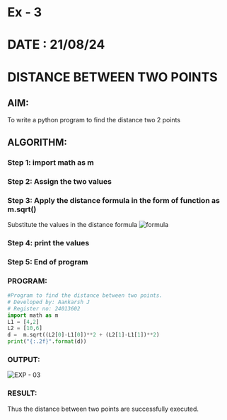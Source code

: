 # Ex - 3
# DATE : 21/08/24
# DISTANCE BETWEEN TWO POINTS

## AIM:
To write a python program to find the distance two 2 points

## ALGORITHM:
### Step 1: import math as m
### Step 2: Assign the two values
### Step 3: Apply the distance formula in the form of function as m.sqrt()
Substitute the values in the distance formula  ![formula](/formula.jpg)
### Step 4: print the values
### Step 5: End of program


### PROGRAM:
  ``` py
#Program to find the distance between two points.
# Developed by: Aankarsh J
# Register no: 24013602
import math as m 
L1 = [4,2]
L2 = [10,6]
d =  m.sqrt((L2[0]-L1[0])**2 + (L2[1]-L1[1])**2)
print("{:.2f}".format(d))

```


### OUTPUT:
![EXP - 03 ](https://github.com/user-attachments/assets/0060a8e5-9395-4903-8aba-5f0fa5888df7)



### RESULT:
Thus the distance between two points are successfully executed.
